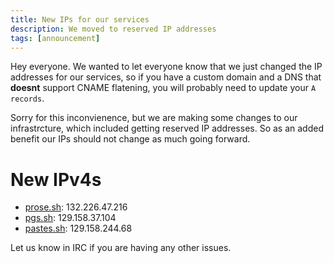 ```yaml
---
title: New IPs for our services
description: We moved to reserved IP addresses
tags: [announcement]
---
```


Hey everyone.  We wanted to let everyone know that we just changed the IP
addresses for our services, so if you have a custom domain and a DNS that
**doesnt** support CNAME flatening, you will probably need to update your
`A records`.

Sorry for this inconvienence, but we are making some changes to our
infrastrcture, which included getting reserved IP addresses.  So as an added
benefit our IPs should not change as much going forward.

# New IPv4s

- [prose.sh](https://prose.sh): 132.226.47.216
- [pgs.sh](https://pgs.sh): 129.158.37.104 
- [pastes.sh](https://pastes.sh): 129.158.244.68

Let us know in IRC if you are having any other issues.
